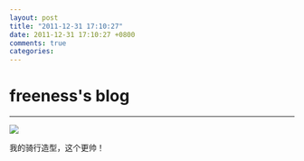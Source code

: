 ```yaml
---
layout: post
title: "2011-12-31 17:10:27"
date: 2011-12-31 17:10:27 +0800
comments: true
categories: 
---
```


# freeness's blog

----------

![](http://okqmqrbgo.bkt.clouddn.com/201112311710271.jpg)

>
我的骑行造型，这个更帅！